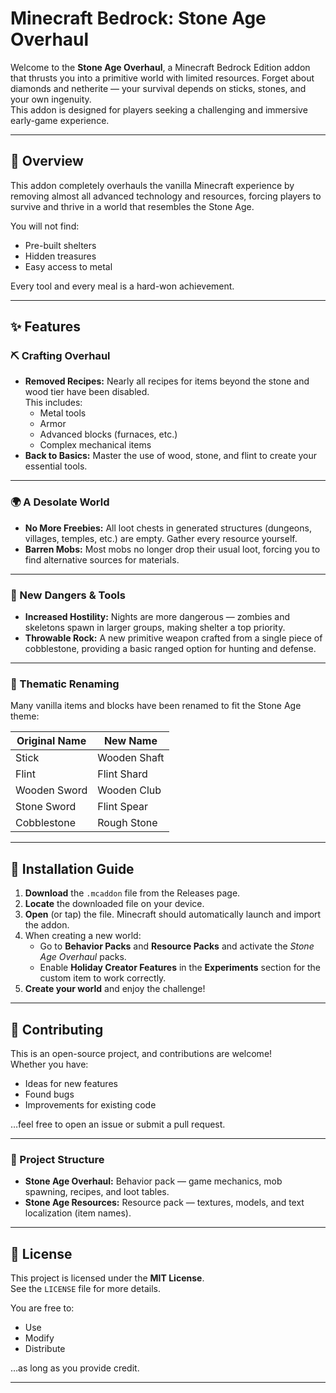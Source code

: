 # Minecraft Bedrock: Stone Age Overhaul

Welcome to the **Stone Age Overhaul**, a Minecraft Bedrock Edition addon that thrusts you into a primitive world with limited resources. Forget about diamonds and netherite — your survival depends on sticks, stones, and your own ingenuity.  
This addon is designed for players seeking a challenging and immersive early-game experience.

---

## 📜 Overview
This addon completely overhauls the vanilla Minecraft experience by removing almost all advanced technology and resources, forcing players to survive and thrive in a world that resembles the Stone Age.  

You will not find:
- Pre-built shelters  
- Hidden treasures  
- Easy access to metal  

Every tool and every meal is a hard-won achievement.

---

## ✨ Features

### ⛏️ Crafting Overhaul
- **Removed Recipes:** Nearly all recipes for items beyond the stone and wood tier have been disabled.  
  This includes:
  - Metal tools
  - Armor
  - Advanced blocks (furnaces, etc.)
  - Complex mechanical items
- **Back to Basics:** Master the use of wood, stone, and flint to create your essential tools.

---

### 🌍 A Desolate World
- **No More Freebies:** All loot chests in generated structures (dungeons, villages, temples, etc.) are empty. Gather every resource yourself.  
- **Barren Mobs:** Most mobs no longer drop their usual loot, forcing you to find alternative sources for materials.

---

### 🏹 New Dangers & Tools
- **Increased Hostility:** Nights are more dangerous — zombies and skeletons spawn in larger groups, making shelter a top priority.  
- **Throwable Rock:** A new primitive weapon crafted from a single piece of cobblestone, providing a basic ranged option for hunting and defense.

---

### 📝 Thematic Renaming
Many vanilla items and blocks have been renamed to fit the Stone Age theme:  

| Original Name     | New Name       |
|-------------------|---------------|
| Stick             | Wooden Shaft  |
| Flint             | Flint Shard   |
| Wooden Sword      | Wooden Club   |
| Stone Sword       | Flint Spear   |
| Cobblestone       | Rough Stone   |

---

## 💾 Installation Guide

1. **Download** the `.mcaddon` file from the Releases page.
2. **Locate** the downloaded file on your device.
3. **Open** (or tap) the file. Minecraft should automatically launch and import the addon.
4. When creating a new world:
   - Go to **Behavior Packs** and **Resource Packs** and activate the *Stone Age Overhaul* packs.
   - Enable **Holiday Creator Features** in the **Experiments** section for the custom item to work correctly.
5. **Create your world** and enjoy the challenge!

---

## 🤝 Contributing
This is an open-source project, and contributions are welcome!  
Whether you have:
- Ideas for new features  
- Found bugs  
- Improvements for existing code  

…feel free to open an issue or submit a pull request.

---

### 📂 Project Structure
- **Stone Age Overhaul:** Behavior pack — game mechanics, mob spawning, recipes, and loot tables.  
- **Stone Age Resources:** Resource pack — textures, models, and text localization (item names).

---

## 📄 License
This project is licensed under the **MIT License**.  
See the `LICENSE` file for more details.  

You are free to:
- Use
- Modify
- Distribute  

…as long as you provide credit.

---
